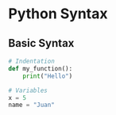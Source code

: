# Python Syntax

## Basic Syntax
```python
# Indentation
def my_function():
    print("Hello")

# Variables
x = 5
name = "Juan"
